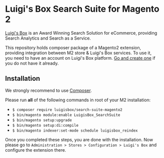 Luigi's Box Search Suite for Magento 2
==================

[Luigi's Box](https://luigisbox.com) is an Award Winning Search Solution for eCommerce, providing Search Analytics and Search as a Service.

This repository holds composer package of a Magento2 extension, providing integration between M2 store & Luigi's Box services. To use it, you need
to have an account on Luigi's Box platform. [Go and create one](https://www.luigisbox.com/signup/?ref=m2) if you do not have it already.

Installation
------------

We strongly recommend to use [Composer](https://getcomposer.org/).

Please run **all** of the following commands in root of your M2 installation:

- ```$ composer require luigisbox/search-suite-magento2```
- ```$ bin/magento module:enable LuigisBox_SearchSuite```
- ```$ bin/magento setup:upgrade```
- ```$ bin/magento setup:di:compile```
- ```$ bin/magento indexer:set-mode schedule luigisbox_reindex```

Once you completed these steps, you are done with the installation. Now please go to `Administration > Stores > Configuration > Luigi's Box` and configure the extension there.  
